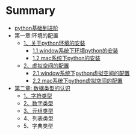 # Summary

* [python基础到进阶](README.md)
* 第一章:环境的配置
  * [1、关于python环境的安装](13001-guanyu-python-huan-jing-de-an-zhuang.md)
    * [1.1 window系统下环境python的安装](chapter/1.1.md)
    * [1.2 mac系统下python的安装](chapter/1.2.md)
  * [2、虚拟空间的配置](23001-xu-ni-kong-jian-de-pei-zhi.md)
    * [2.1 window系统下python虚拟空间的配置](chapter/2.1.md)
    * [2.2 mac系统下python虚拟空间的配置](chapter/2.2.md)
* [第二章: 数据类型的认识](di-er-7ae03a-shu-ju-lei-xing-de-ren-shi.md)
  * [1、字符类型](13001-zi-fu-lei-xing.md)
  * [2、数字类型](23001-shu-zi-lei-xing.md)
  * [3、元组类型](33001-yuan-zu-lei-xing.md)
  * 4、列表类型
  * 5、字典类型


